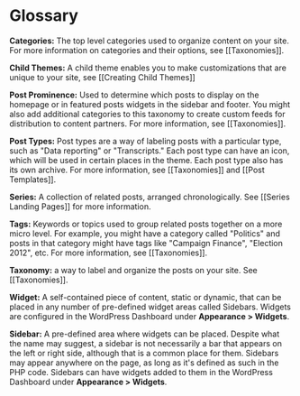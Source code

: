 Glossary
========

**Categories:** The top level categories used to organize content on your site. For more information on categories and their options, see [[Taxonomies]].

**Child Themes:** A child theme enables you to make customizations that are unique to your site, see [[Creating Child Themes]] 

**Post Prominence:** Used to determine which posts to display on the homepage or in featured posts widgets in the sidebar and footer. You might also add additional categories to this taxonomy to create custom feeds for distribution to content partners. For more information, see [[Taxonomies]].

**Post Types:** Post types are a way of labeling posts with a particular type, such as "Data reporting" or "Transcripts." Each post type can have an icon, which will be used in certain places in the theme. Each post type also has its own archive. For more information, see [[Taxonomies]] and [[Post Templates]].

**Series:** A collection of related posts, arranged chronologically. See [[Series Landing Pages]] for more information.

**Tags:** Keywords or topics used to group related posts together on a more micro level. For example, you might have a category called "Politics" and posts in that category might have tags like "Campaign Finance", "Election 2012", etc. 
For more information, see [[Taxonomies]].

**Taxonomy:** a way to label and organize the posts on your site. See [[Taxonomies]].

**Widget:** A self-contained piece of content, static or dynamic, that can be placed in any number of pre-defined widget areas called Sidebars. Widgets are configured in the WordPress Dashboard under **Appearance > Widgets**. 

**Sidebar:** A pre-defined area where widgets can be placed. Despite what the name may suggest, a sidebar is not necessarily a bar that appears on the left or right side, although that is a common place for them. Sidebars may appear anywhere on the page, as long as it's defined as such in the PHP code. Sidebars can have widgets added to them in the WordPress Dashboard under **Appearance > Widgets**.
